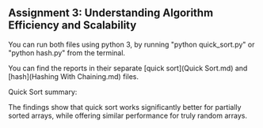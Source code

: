 ## Assignment 3: Understanding Algorithm Efficiency and Scalability

You can run both files using python 3, by running "python quick_sort.py" or "python hash.py" from the terminal.

You can find the reports in their separate [quick sort](Quick Sort.md) and [hash](Hashing With Chaining.md) files.


Quick Sort summary:

The findings show that quick sort works significantly better for partially sorted arrays, while offering similar performance for truly random arrays.
